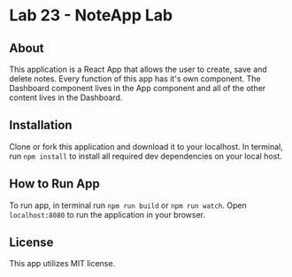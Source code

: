 # Lab 23 - NoteApp Lab

## About

This application is a React App that allows the user to create, save and delete notes.  Every function of this app has it's own component.  The Dashboard component lives in the App component and all of the other content lives in the Dashboard.

## Installation

Clone or fork this application and download it to your localhost.  In terminal, run ```npm install``` to install all required dev dependencies on your local host.

## How to Run App

To run app, in terminal run ```npm run build``` or ```npm run watch```.  Open ```localhost:8080``` to run the application in your browser.

## License

This app utilizes MIT license.
